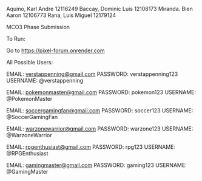 Aquino, Karl Andre      12116249
Baccay, Dominic Luis    12108173
Miranda. Bien Aaron     12106773
Rana, Luis Miguel       12179124

MCO3 Phase Submission

To Run:

Go to https://pixel-forum.onrender.com

All Possible Users:

EMAIL: verstappenning@gmail.com
PASSWORD: verstappenning123
USERNAME: @verstappenning

EMAIL: pokemonmaster@gmail.com
PASSWORD: pokemon123
USERNAME: @PokemonMaster

EMAIL: soccergamingfan@gmail.com
PASSWORD: soccer123
USERNAME: @SoccerGamingFan

EMAIL: warzonewarrior@gmail.com
PASSWORD: warzone123
USERNAME: @WarzoneWarrior

EMAIL: rpgenthusiast@gmail.com
PASSWORD: rpg123
USERNAME: @RPGEnthusiast

EMAIL: gamingmaster@gmail.com
PASSWORD: gaming123
USERNAME: @GamingMaster


